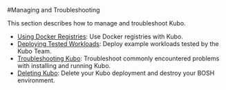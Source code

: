 #Managing and Troubleshooting

This section describes how to manage and troubleshoot Kubo.

* [Using Docker Registries](using-docker/): Use Docker registries with Kubo.
* [Deploying Tested Workloads](tested-workloads/): Deploy example workloads tested by the Kubo Team.
* [Troubleshooting Kubo](troubleshooting/): Troubleshoot commonly encountered problems with installing and running Kubo.
* [Deleting Kubo](deleting/): Delete your Kubo deployment and destroy your BOSH environment. 

